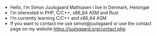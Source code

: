 - Hello, I’m Simon Juulsgaard Mathiasen i live in Denmark, Helsingør
- I’m interested in PHP, C/C++, x86_64 ASM and Rust
- I’m currently learning C/C++ and x86_64 ASM
- If you want to contact me use simon@juulsgaard or use the contact page on my website https://juulsgaard.org/contact.php

<!---
simonjuulsgaard/simonjuulsgaard is a ✨ special ✨ repository because its `README.md` (this file) appears on your GitHub profile.
You can click the Preview link to take a look at your changes.
--->
